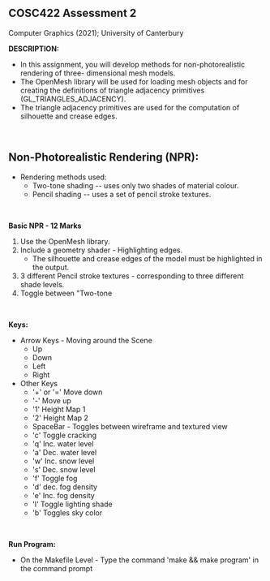 COSC422 Assessment 2
----------

Computer Graphics (2021);  University of Canterbury

**DESCRIPTION:**
* In this assignment, you will develop methods for non-photorealistic rendering of three- dimensional mesh models. 
* The OpenMesh library will be used for loading mesh objects and for creating the definitions of triangle adjacency primitives (GL_TRIANGLES_ADJACENCY). 
* The triangle adjacency primitives are used for the computation of silhouette and crease edges.

&nbsp;

Non-Photorealistic Rendering (NPR):
---------
* Rendering methods used:
  - Two-tone shading -- uses only two shades of material colour.
  - Pencil shading -- uses a set of pencil stroke textures.
  
&nbsp;

**Basic NPR - 12 Marks**
1. Use the OpenMesh library.
2. Include a geometry shader - Highlighting edges.
   *  The silhouette and crease edges of the model must be highlighted in the output.
3. 3 different Pencil stroke textures - corresponding to three different shade levels.
4. Toggle between "Two-tone
 
&nbsp;

**Keys:**
* Arrow Keys - Moving around the Scene
  * Up
  * Down
  * Left
  * Right
* Other Keys
  *  '+' or '=' Move down
  *  '-' Move up
  *  '1' Height Map 1
  *  '2' Height Map 2
  *  SpaceBar - Toggles between wireframe and textured view
  *  'c' Toggle cracking
  *  'q' Inc. water level
  *  'a' Dec. water level
  *  'w' Inc. snow level
  *  's' Dec. snow level
  *  'f' Toggle fog
  *  'd' dec. fog density
  *  'e' Inc. fog density
  *  'l' Toggle lighting shade
  *  'b' Toggles sky color
  
&nbsp;

**Run Program:**
* On the Makefile Level - Type the command 'make && make program' in the command prompt

